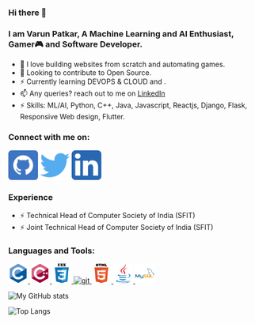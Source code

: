 ### Hi there 👋 
### I am Varun Patkar, A Machine Learning and AI Enthusiast, Gamer🎮 and Software Developer.

* 🔭 I love building websites from scratch and automating games.
* 🤔 Looking to contribute to Open Source.
* ⚡ Currently learning DEVOPS & CLOUD and .
* 📫 Any queries? reach out to me on [LinkedIn](https://www.linkedin.com/in/varun-patkar/)
* ⚡ Skills: ML/AI, Python, C++, Java, Javascript, Reactjs, Django, Flask, Responsive Web design, Flutter.

### Connect with me on:
<a href="https://github.com/Varun-Patkar"><img src="https://raw.githubusercontent.com/Varun-Patkar/Varun-Patkar/main/github1.png" width="60px" /></a>
<a href="https://twitter.com/Varun_Patkar"><img src="https://raw.githubusercontent.com/Varun-Patkar/Varun-Patkar/main/twitter.png" width="60px"/></a>
<a href="https://www.linkedin.com/in/varun-patkar"><img src="https://raw.githubusercontent.com/Varun-Patkar/Varun-Patkar/main/linkedin.png" width="60px"/></a>


### Experience

* ⚡ Technical Head of Computer Society of India (SFIT)
* ⚡ Joint Technical Head of Computer Society of India (SFIT)


<h3 align="left">Languages and Tools:</h3>
<p align="left"> <a href="https://www.cprogramming.com/" target="_blank"> <img src="https://raw.githubusercontent.com/devicons/devicon/master/icons/c/c-original.svg" alt="c" width="40" height="40"/> </a> <a href="https://www.w3schools.com/cpp/" target="_blank"> <img src="https://raw.githubusercontent.com/devicons/devicon/master/icons/cplusplus/cplusplus-original.svg" alt="cplusplus" width="40" height="40"/> </a> <a href="https://www.w3schools.com/css/" target="_blank"> <img src="https://raw.githubusercontent.com/devicons/devicon/master/icons/css3/css3-original-wordmark.svg" alt="css3" width="40" height="40"/> </a> <a href="https://git-scm.com/" target="_blank"> <img src="https://www.vectorlogo.zone/logos/git-scm/git-scm-icon.svg" alt="git" width="40" height="40"/> </a> <a href="https://www.w3.org/html/" target="_blank"> <img src="https://raw.githubusercontent.com/devicons/devicon/master/icons/html5/html5-original-wordmark.svg" alt="html5" width="40" height="40"/> </a> <a href="https://www.java.com" target="_blank"> <img src="https://raw.githubusercontent.com/devicons/devicon/master/icons/java/java-original.svg" alt="java" width="40" height="40"/> </a> <a href="https://www.mysql.com/" target="_blank"> <img src="https://raw.githubusercontent.com/devicons/devicon/master/icons/mysql/mysql-original-wordmark.svg" alt="mysql" width="40" height="40"/> </a> </p>

![My GitHub stats](https://github-readme-stats.vercel.app/api?username=vedantkadam&show_icons=true&theme=radical)

![Top Langs](https://github-readme-stats.vercel.app/api/top-langs/?username=vedantkadam&theme=tokyonight&langs_count=10&layout=compact)


